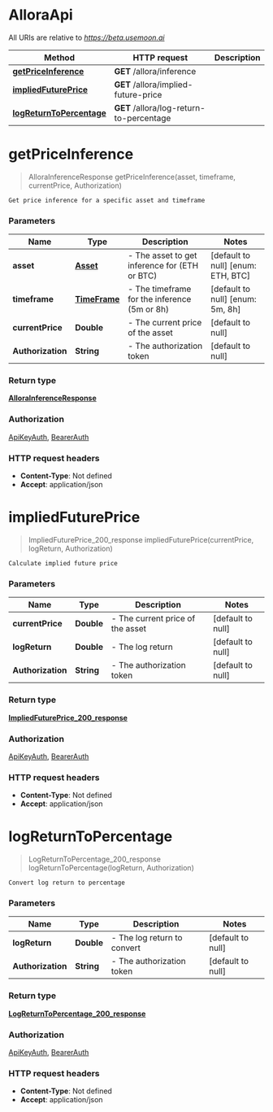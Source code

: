 # AlloraApi

All URIs are relative to *https://beta.usemoon.ai*

| Method | HTTP request | Description |
|------------- | ------------- | -------------|
| [**getPriceInference**](AlloraApi.md#getPriceInference) | **GET** /allora/inference |  |
| [**impliedFuturePrice**](AlloraApi.md#impliedFuturePrice) | **GET** /allora/implied-future-price |  |
| [**logReturnToPercentage**](AlloraApi.md#logReturnToPercentage) | **GET** /allora/log-return-to-percentage |  |


<a name="getPriceInference"></a>
# **getPriceInference**
> AlloraInferenceResponse getPriceInference(asset, timeframe, currentPrice, Authorization)



    Get price inference for a specific asset and timeframe

### Parameters

|Name | Type | Description  | Notes |
|------------- | ------------- | ------------- | -------------|
| **asset** | [**Asset**](../Models/.md)| - The asset to get inference for (ETH or BTC) | [default to null] [enum: ETH, BTC] |
| **timeframe** | [**TimeFrame**](../Models/.md)| - The timeframe for the inference (5m or 8h) | [default to null] [enum: 5m, 8h] |
| **currentPrice** | **Double**| - The current price of the asset | [default to null] |
| **Authorization** | **String**| - The authorization token | [default to null] |

### Return type

[**AlloraInferenceResponse**](../Models/AlloraInferenceResponse.md)

### Authorization

[ApiKeyAuth](../README.md#ApiKeyAuth), [BearerAuth](../README.md#BearerAuth)

### HTTP request headers

- **Content-Type**: Not defined
- **Accept**: application/json

<a name="impliedFuturePrice"></a>
# **impliedFuturePrice**
> ImpliedFuturePrice_200_response impliedFuturePrice(currentPrice, logReturn, Authorization)



    Calculate implied future price

### Parameters

|Name | Type | Description  | Notes |
|------------- | ------------- | ------------- | -------------|
| **currentPrice** | **Double**| - The current price of the asset | [default to null] |
| **logReturn** | **Double**| - The log return | [default to null] |
| **Authorization** | **String**| - The authorization token | [default to null] |

### Return type

[**ImpliedFuturePrice_200_response**](../Models/ImpliedFuturePrice_200_response.md)

### Authorization

[ApiKeyAuth](../README.md#ApiKeyAuth), [BearerAuth](../README.md#BearerAuth)

### HTTP request headers

- **Content-Type**: Not defined
- **Accept**: application/json

<a name="logReturnToPercentage"></a>
# **logReturnToPercentage**
> LogReturnToPercentage_200_response logReturnToPercentage(logReturn, Authorization)



    Convert log return to percentage

### Parameters

|Name | Type | Description  | Notes |
|------------- | ------------- | ------------- | -------------|
| **logReturn** | **Double**| - The log return to convert | [default to null] |
| **Authorization** | **String**| - The authorization token | [default to null] |

### Return type

[**LogReturnToPercentage_200_response**](../Models/LogReturnToPercentage_200_response.md)

### Authorization

[ApiKeyAuth](../README.md#ApiKeyAuth), [BearerAuth](../README.md#BearerAuth)

### HTTP request headers

- **Content-Type**: Not defined
- **Accept**: application/json

